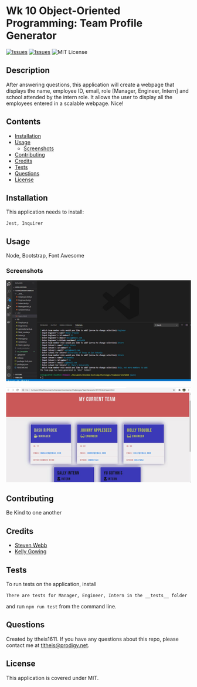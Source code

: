 # Wk 10 Object-Oriented Programming: Team Profile Generator
[![Issues](https://img.shields.io/github/issues/ttheis1611/TeamGeneratorWK10)](https://github.com/ttheis1611/TeamGeneratorWK10/issues) [![Issues](https://img.shields.io/github/contributors/ttheis1611/TeamGeneratorWK10)](https://github.com/ttheis1611/TeamGeneratorWK10/graphs/contributors) ![MIT License](https://img.shields.io/badge/license-MIT-blue)


## Description
After answering questions, this application will create a webpage that displays the name, employee ID, email, role [Manager, Engineer, Intern] and school attended by the intern role. It allows the user to display all the employees entered in a scalable webpage. Nice!

## Contents
* [Installation](#installation)
* [Usage](#usage)
   * [Screenshots](#screenshots)
* [Contributing](#contributing)
* [Credits](#credits)
* [Tests](#tests)
* [Questions](#questions)
* [License](#license)


## Installation
This application needs to install: 
```
Jest, Inquirer
```
  
## Usage
Node, Bootstrap, Font Awesome 
  
### Screenshots
![List of Questions](./src_template/Questions.png)
 
![HTML page Screen Shot](./src_template/TeamScreenShot.png)
 


## Contributing
Be Kind to one another
  
## Credits
* [Steven Webb](none)
* [Kelly Gowing](none)

  
## Tests
To run tests on the application, install
```
There are tests for Manager, Engineer, Intern in the __tests__ folder
```
and run `npm run test` from the command line.
  
## Questions
Created by ttheis1611. 
      If you have any questions about this repo, please contact me at tltheis@prodigy.net.
  
## License
This application is covered under MIT.
